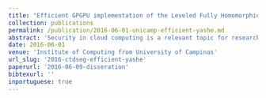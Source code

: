 ```yaml
---
title: "Efficient GPGPU implementation of the Leveled Fully Homomorphic Encryption scheme YASHE"
collection: publications
permalink: /publication/2016-06-01-unicamp-efficient-yashe.md
abstract: 'Security in cloud computing is a relevant topic for research. Multiple branches of industry are embracing this paradigm to reduce operational costs, improve scalability and availability. Surprisingly, several techniques are still missing to properly preserve privacy on the cloud. Employing encryption for data storage and transport is not enough once the data owner has no real control over the processing hardware. This way, security requirements must also be extended to data processing tasks. Homomorphic encryption schemes are natural candidates for computation over encrypted data, since they are able to satisfy the requirements imposed by the cloud environment. This work investigates strategies to efficiently implement the leveled fully homomorphic scheme YASHE. It employs the CUDA platform to provide parallel processing capabilities and the chinese remainder theorem to replace expensive big integer arithmetic by simpler instructions natively supported in hardware. Moreover, this work offers a comparison between the Fast Fourier transform and the Number-Theoretic transform for reducing the complexity of polynomial multiplication. The former is provided by the cuFFT library, while the latter is implemented through the Stockham formulation. As result of this research, the cuYASHE library was developed and made available to the community. When compared with the state-of-the-art implementation in CPU, GPU and FPGA, it shows speed-ups for all operations. In particular, there was an improvement between 6 and 35 times for polynomial multiplication. This operation is performance-critical for evaluating any function over encrypted data, demonstrating that GPUs are an appropriate technology for bootstrapping privacy-preserving cloud computing environments.'
date: 2016-06-01
venue: 'Institute of Computing from University of Campinas'
url_slug: '2016-ctdseg-efficient-yashe'
paperurl: '2016-06-09-disseration'
bibtexurl: ''
inportuguese: true
---
```


